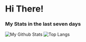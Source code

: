 # Hi There!

### My Stats in the last seven days

![My Github Stats](https://github-readme-stats.vercel.app/api?username=devlargs&count_private=true&show_icons=true)
![Top Langs](https://github-readme-stats.vercel.app/api/top-langs/?username=devlargs&layout=compact&langs_count=8)



<!-- BLOG-POST-LIST:START -->
<!-- BLOG-POST-LIST:END -->
